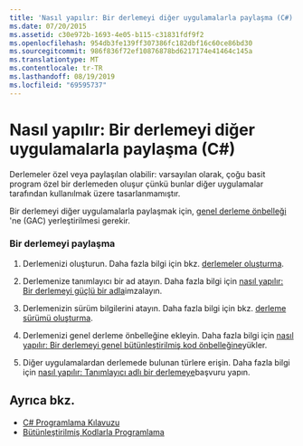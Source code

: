 ```yaml
---
title: 'Nasıl yapılır: Bir derlemeyi diğer uygulamalarla paylaşma (C#)'
ms.date: 07/20/2015
ms.assetid: c30e972b-1693-4e05-b115-c31831fdf9f2
ms.openlocfilehash: 954db3fe139ff307386fc182dbf16c60ce86bd30
ms.sourcegitcommit: 986f836f72ef10876878bd6217174e41464c145a
ms.translationtype: MT
ms.contentlocale: tr-TR
ms.lasthandoff: 08/19/2019
ms.locfileid: "69595737"
---
```

# <a name="how-to-share-an-assembly-with-other-applications-c"></a>Nasıl yapılır: Bir derlemeyi diğer uygulamalarla paylaşma (C#)
Derlemeler özel veya paylaşılan olabilir: varsayılan olarak, çoğu basit program özel bir derlemeden oluşur çünkü bunlar diğer uygulamalar tarafından kullanılmak üzere tasarlanmamıştır.  
  
 Bir derlemeyi diğer uygulamalarla paylaşmak için, [genel derleme önbelleği](../../../../framework/app-domains/gac.md) 'ne (GAC) yerleştirilmesi gerekir.  
  
### <a name="sharing-an-assembly"></a>Bir derlemeyi paylaşma  
  
1. Derlemenizi oluşturun. Daha fazla bilgi için bkz. [derlemeler oluşturma](../../../../framework/app-domains/create-assemblies.md).  
  
2. Derlemenize tanımlayıcı bir ad atayın. Daha fazla bilgi için [nasıl yapılır: Bir derlemeyi güçlü bir adla](../../../../framework/app-domains/how-to-sign-an-assembly-with-a-strong-name.md)imzalayın.  
  
3. Derlemenizin sürüm bilgilerini atayın. Daha fazla bilgi için bkz. [derleme sürümü oluşturma](../../../../framework/app-domains/assembly-versioning.md).  
  
4. Derlemenizi genel derleme önbelleğine ekleyin. Daha fazla bilgi için [nasıl yapılır: Bir derlemeyi genel bütünleştirilmiş kod önbelleğine](../../../../framework/app-domains/how-to-install-an-assembly-into-the-gac.md)yükler.  
  
5. Diğer uygulamalardan derlemede bulunan türlere erişin. Daha fazla bilgi için [nasıl yapılır: Tanımlayıcı adlı bir derlemeye](../../../../framework/app-domains/how-to-reference-a-strong-named-assembly.md)başvuru yapın.  
  
## <a name="see-also"></a>Ayrıca bkz.

- [C# Programlama Kılavuzu](../../index.md)
- [Bütünleştirilmiş Kodlarla Programlama](../../../../framework/app-domains/programming-with-assemblies.md)
